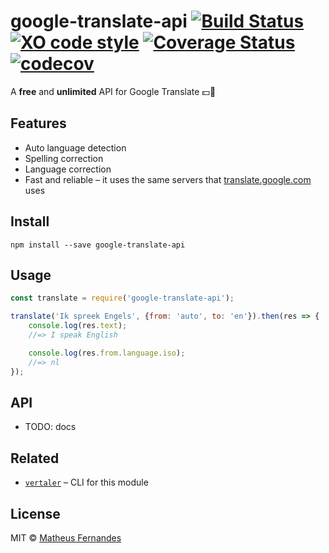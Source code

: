 # google-translate-api [![Build Status](https://travis-ci.org/matheuss/google-translate-api.svg?branch=master)](https://travis-ci.org/matheuss/google-translate-api) [![XO code style](https://img.shields.io/badge/code_style-XO-5ed9c7.svg)](https://github.com/sindresorhus/xo) [![Coverage Status](https://coveralls.io/repos/github/matheuss/google-translate-api/badge.svg?branch=master)](https://coveralls.io/github/matheuss/google-translate-api?branch=master) [![codecov](https://codecov.io/gh/matheuss/google-translate-api/branch/master/graph/badge.svg)](https://codecov.io/gh/matheuss/google-translate-api)

A **free** and **unlimited** API for Google Translate :dollar::no_entry_sign:

## Features 

- Auto language detection
- Spelling correction
- Language correction 
- Fast and reliable – it uses the same servers that [translate.google.com](https://translate.google.com) uses

## Install 

```
npm install --save google-translate-api
```

## Usage

``` js
const translate = require('google-translate-api');

translate('Ik spreek Engels', {from: 'auto', to: 'en'}).then(res => {
    console.log(res.text);
    //=> I speak English

    console.log(res.from.language.iso);
    //=> nl
});
```

## API

- TODO: docs

## Related
- [`vertaler`](https://github.com/matheuss/vertaler) – CLI for this module


## License

MIT © [Matheus Fernandes](http://matheus.top)
